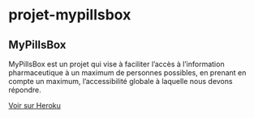 # projet-mypillsbox

## MyPillsBox

MyPillsBox est un projet qui vise à faciliter l’accès à l’information pharmaceutique à un maximum de personnes possibles, en prenant en compte un maximum, l’accessibilité globale à laquelle nous devons répondre.

<a href="http://mypillsbox.herokuapp.com/">Voir sur Heroku</a>
